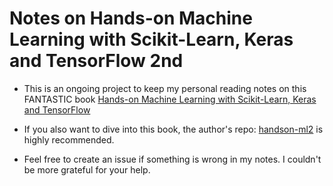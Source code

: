 # Notes on Hands-on Machine Learning with Scikit-Learn, Keras and TensorFlow 2nd
* This is an ongoing project to keep my personal reading notes on this FANTASTIC
  book  [Hands-on Machine Learning with Scikit-Learn, Keras and TensorFlow](https://www.oreilly.com/library/view/hands-on-machine-learning/9781492032632/)

* If you also want to dive into this book, the author's repo: [handson-ml2](https://github.com/ageron/handson-ml2) is highly recommended.

* Feel free to create an issue if something is wrong in my notes. I couldn't be more grateful for your help.

  